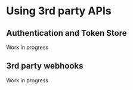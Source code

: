 # Using 3rd party APIs

## Authentication and Token Store
Work in progress

## 3rd party webhooks
Work in progress

